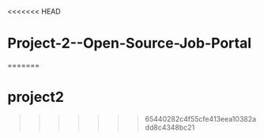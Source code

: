 <<<<<<< HEAD
# Project-2--Open-Source-Job-Portal
=======
# project2
>>>>>>> 65440282c4f55cfe413eea10382add8c4348bc21
